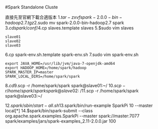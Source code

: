 #Spark Standalone Cluste
  
直接先至官網下載合適版本
1.$tar -zxvf spark-2.0.0-bin-hadoop2.7.tgz
2.$sudo mv spark-2.0.0-bin-hadoop2.7 spark
3.$cd spark/conf/
4.$cp slaves.template slaves
5.$sudo vim slaves
```
slave01
slave02
slave03
```

6.cp spark-env.sh.template spark-env.sh
7.sudo vim spark-env.sh
```
export JAVA_HOME=/usr/lib/jvm/java-7-openjdk-amd64
export HADOOP_HOME=/home/spark/hadoop   
SPARK_MASTER_IP=master
SPARK_LOCAL_DIRS=/home/spark/spark
```
8.$cd
9.$scp -r /home/spark/spark spark@slave01:~/
10.$scp -r /home/spark/spark spark@slave02:~/
11.$scp -r /home/spark/spark spark@slave03:~/
  
12.$spark/sbin/start-all.sh
13.$spark/bin/run-example SparkPi 10 --master local[*]
14.$spark/bin/spark-submit --class org.apache.spark.examples.SparkPi --master spark://master:7077 spark/examples/jars/spark-examples_2.11-2.0.0.jar 100


